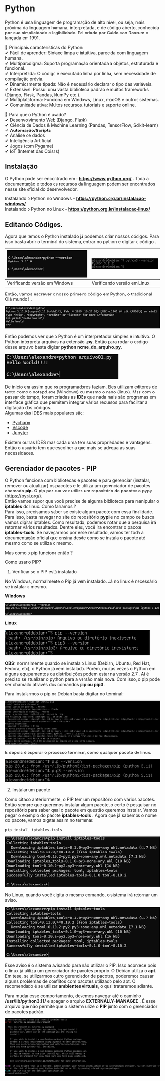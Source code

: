 # Python

Python é uma linguagem de programação de alto nível, ou seja, mais próxima da linguagem humana, interpretada, e de código aberto, conhecida por sua simplicidade e legibilidade. Foi criada por Guido van Rossum e lançada em 1991.

🔹 Principais características do Python:  
✔ Fácil de aprender: Sintaxe limpa e intuitiva, parecida com linguagem humana.  
✔ Multiparadigma: Suporta programação orientada a objetos, estruturada e funcional.  
✔ Interpretada: O código é executado linha por linha, sem necessidade de compilação prévia.  
✔ Dinamicamente tipada: Não é necessário declarar o tipo das variáveis.  
✔ Extensível: Possui uma vasta biblioteca padrão e muitos frameworks (Django, Flask, Pandas, NumPy etc.).  
✔ Multiplataforma: Funciona em Windows, Linux, macOS e outros sistemas.  
✔ Comunidade ativa: Muitos recursos, tutoriais e suporte online.  

🔹 Para que o Python é usado?  
✔ Desenvolvimento Web (Django, Flask)  
✔ Ciência de Dados & Machine Learning (Pandas, TensorFlow, Scikit-learn)  
✔ **Automação/Scripts**  
✔ Análise de dados  
✔ Inteligência Artificial  
✔ Jogos (com Pygame)  
✔ IoT (Internet das Coisas)  

## Instalação

O Python pode ser encontrado em : **https://www.python.org/** . Toda a documentação e todos os recursos da linguagem podem ser encontrados nesse site oficial do desenvolvedor.  

Instalando o Python no Windows - **https://python.org.br/instalacao-windows/**  
Instalando o Python no Linux  - **https://python.org.br/instalacao-linux/**  

## Editando Códigos.

Agora que temos o Python instalado já podemos criar nossos códigos. Para isso basta abrir o terminal do sistema, entrar no python e digitar o código .  

| ![PYTHON](Imagens/versao_w.png) | ![PYTHON](Imagens/versao_l.png) |
|---------------------------------|---------------------------------|
| Verificando versão em Windows   | Verificando versão em Linux     |

Então, vamos escrever o nosso primeiro código em Python, o tradicional Olá mundo ! .  

![PYTHON](Imagens/codigo01.png)  

Então podemos ver que o Python é um interpretador simples e intuitivo.  O Python interpreta arquivos na extensão **.py**. Então para rodar o código desse arquivo basta digitar **python nome_do_arquivo.py**.  

![PYTHON](Imagens/arquivo01.png)  

De inicio era assim que os programadores faziam. Eles utilizam editores de texto como o notapd.exe (Windows) ou mesmo o nano (linux). Mas com o passar do tempo, foram criadas as **IDEs** que nada mais são programas em interface gráfica que permitem integrar vários recursos para facilitar a digitação dos códigos.  
Algumas das IDES mais populares são:  
* [Pycharm](https://www.jetbrains.com/pycharm/)  
* [Vscode](https://code.visualstudio.com/)  
* [Jupyter](https://jupyter.org/)  

Existem outras IDES mas cada uma tem suas propriedades e vantagens. Então o usuário tem que escolher a que mais se adequa as suas necessidades.  

## Gerenciador de pacotes - PIP

O Python funciona com bibliotecas e pacotes e para gerenciar (instalar, remover ou atualizar) os pacotes e le utiliza um gerenciador de pacotes chamado **pip**. O pip por sua vez utiliza um repositório de pacotes o pypy (https://pypi.org/).  
Então vamos supor que você precise de alguma biblioteca para manipular o **iptables** do linux. Como faríamos ?  
Para isso, precisamos saber se existe algum pacote com essa finalidade. Para isso, basta navegar no site do repositório **pypi** e no campo de busca vamos digitar iptables. Como resultado, podemos notar que a pesquisa irá retornar vários resultados. Dentre eles, você ira encontrar o pacote **iptables-tools**.  Se navegarmos por esse resultado, vamos ter toda a documentação oficial que ensina desde como se instala o pacote até mesmo como se utiliza o mesmo.  

Mas como o pip funciona então ?  

Como usar o PIP?  

1. Verificar se o PIP está instalado

No Windows, normalmente o Pip já vem instalado. Já no linux é necessário se instalar o mesmo.  

**Windows**

![PIP](Imagens/pip/pip_w.png)  

**Linux**

![PIP](Imagens/pip/pip_l.png)

**OBS:** normalmente quando se instala o Linux (Debian, Ubuntu, Red Hat, Fedora, etc), o Python já vem instalado. Porém, muitas vezes o Python em alguns equipamentos ou distribuições podem estar na versão 2.7 . Ai é preciso se atualizar o python para a versão mais nova. Com isso, o pip pode ser chamado através dos comandos **pip ou pip3**.  

Para instalarmos o pip no Debian basta digitar no terminal:  

![PIP](Imagens/pip/pip_inst.png)  

E depois é esperar o processo terminar, como qualquer pacote do linux.

![PIP](Imagens/pip/pip_l_02.png)  

2. Instalar um pacote

Como citado anteriormente, o PIP tem um repositório com vários pacotes. Então sempre que queremos instalar algum pacote, o certo é pesquisar no repositório para saber qual o pacote em questão queremos instalar. Vamos pegar o exemplo do pacote **iptables-tools** . Agora que já sabemos o nome do pacote, vamos digitar assim no terminal:  
    
    pip install iptables-tools  

![PIP](Imagens/pip/01.png)  

No Linux, quando você digita o mesmo comando, o sistema irá retornar um aviso.  

![PIP](Imagens/pip/01.png)  

Esse aviso é o sistema avisando para não utilizar o PIP. Isso acontece pois o linux já utiliza um gerenciador de pacotes próprio. O Debian utiliza o **apt**. Em tese, se utilizarmos outro gerenciador de pacotes, poderemos causar alguns problemas de conflitos com pacotes utilizado pelo apt. O recomendado é se utilizar **ambientes virtuais**, o qual trataremos adiante.  

Para mudar esse comportamento, devemos navegar até o caminho **/usr/lib/python3.11/** e apagar o arquivo **EXTERNALLY-MANAGED** . É esse arquivo que não permite que o sistema ulize o **PIP** junto com o gerenciador de pacotes padrão.  

![PIP](Imagens/pip/02.png)  

